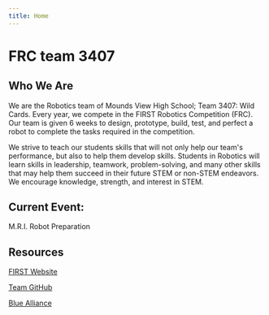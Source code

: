 ```yaml
---
title: Home
---
```


# FRC team 3407

## Who We Are

We are the Robotics team of Mounds View High School; Team 3407: Wild Cards. Every year, we compete in the FIRST Robotics Competition (FRC). Our team is given 6 weeks to design, prototype, build, test, and perfect a robot to complete the tasks required in the competition.

We strive to teach our students skills that will not only help our team's performance, but also to help them develop skills. Students in Robotics will learn skills in leadership, teamwork, problem-solving, and many other skills that may help them succeed in their future STEM or non-STEM endeavors. We encourage knowledge, strength, and interest in STEM.

## Current Event:

M.R.I. Robot Preparation

## Resources

[FIRST Website](https://www.firstinspires.org/robotics/frc/game-and-season)

[Team GitHub](https://github.com/FRC3407)

[Blue Alliance](https://www.thebluealliance.com/team/3407)